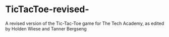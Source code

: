 # TicTacToe-revised-
A revised version of the Tic-Tac-Toe game for The Tech Academy, as edited by Holden Wiese and Tanner Bergseng
